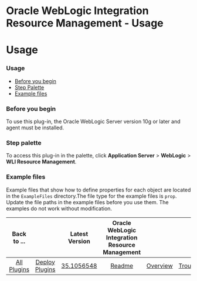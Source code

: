 
Oracle WebLogic Integration Resource Management - Usage
=======================================================

# Usage


### Usage




* [Before you begin](#before_you_begin)
* [Step Palette](#palette)
* [Example files](#examplet)


### **Before you begin**

To use this plug-in, the Oracle WebLogic Server version 10g or later and agent must be installed.


### **Step palette**

To access this plug-in in the palette, click **Application Server** > **WebLogic** > **WLI Resource Management**.


### **Example files**

Example files that show how to define properties for each object are located in the `ExampleFiles` directory.The file type for the example files is `prop`. Update the file paths in the example files before you use them. The examples do not work without modification.


|Back to ...||Latest Version|Oracle WebLogic Integration Resource Management |||||
| :---: | :---: | :---: | :---: | :---: | :---: | :---: | :---: |
|[All Plugins](../../index.md)|[Deploy Plugins](../README.md)|[35.1056548](https://raw.githubusercontent.com/UrbanCode/IBM-UCD-PLUGINS/main/files/plugin-air-WLI-Resource-Management/plugin-air-WLI-Resource-Management-35.1056548.zip)|[Readme](README.md)|[Overview](overview.md)|[Troubleshooting](troubleshooting.md)|[Steps](steps.md)|[Downloads](downloads.md)|
